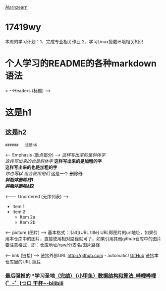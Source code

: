 [Alarnzearn](https://github.com/Alarnearn) 
# 17419wy
本周的学习计划：1、完成专业相关作业
              2、学习Linux搭载环境相关知识
              
# 个人学习的README的各种markdown语法 
< --Headers (标题) -->
#   这是h1  
  ##   这是h2   
    ######   这是h6 

<-- Emphasis (重点部分) -->
*这样写出来的是斜体字*        
_这样写出来的也是斜体字_
**这样写出来的是加粗的字**       
__这样写出来的也是加粗的字__       
_你也**可以** 组合使用他们_
这是一个 ~~删除线~~      
***~~斜粗体删除线1~~***	        
~~***斜粗体删除线2***~~
          
<--- Unordered (无序列表) -->
* Item 1
* Item 2
  * Item 2a
  * Item 2b

<-- picture (图片) -->
基本格式：![alt](URL title)
URL即图片的url地址，如果引用本仓库中的图片，直接使用相对路径就可了，如果引用其他github仓库中的图片要注意格式，即：仓库地址/raw/分支名/图片路径

<-- link (链接) -->
链接外部URL  http://github.com - automatic!   [GitHub](http://github.com)
链接本仓库里的URL  [照片](./照片)


### 最后强推的 *学习圣地[（完结）（小甲鱼）数据结构和算法_哔哩哔哩 (゜-゜)つロ 干杯~-bilibili  ](https://www.bilibili.com/video/av2975983)
